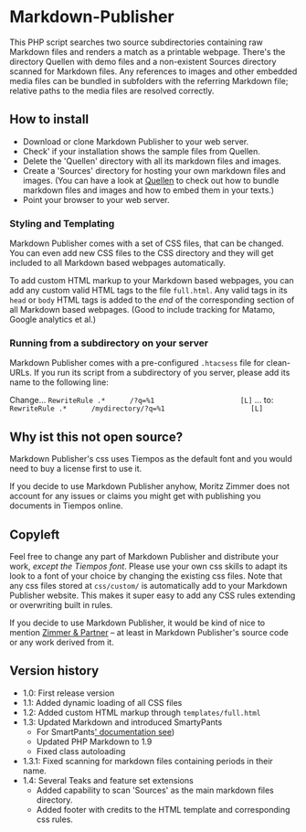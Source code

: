 # Markdown-Publisher

This PHP script searches two source subdirectories containing raw Markdown files and renders a match as a printable webpage. There's the directory Quellen with demo files and a non-existent Sources directory scanned for Markdown files. Any references to images and other embedded media files can be bundled in subfolders with the referring Markdown file; relative paths to the media files are resolved correctly.

## How to install

- Download or clone Markdown Publisher to your web server.
- Check' if your installation shows the sample files from Quellen.
- Delete the 'Quellen' directory with all its markdown files and images.
- Create a 'Sources' directory for hosting your own markdown files and images. (You can have a look at [Quellen](https://github.com/zimmer-partners/Markdown-Publisher/tree/master/Quellen) to check out how to bundle markdown files and images and how to embed them in your texts.)
- Point your browser to your web server.

### Styling and Templating

Markdown Publisher comes with a set of CSS files, that can be changed. You can even add new CSS files to the CSS directory and they will get included to all Markdown based webpages automatically.

To add custom HTML markup to your Markdown based webpages, you can add any custom valid HTML tags to the file `full.html`. Any valid tags in its `head` or `body` HTML tags is added to the *end* of the corresponding section of all Markdown based webpages. (Good to include tracking for Matamo, Google analytics et al.)

### Running from a subdirectory on your server

Markdown Publisher comes with a pre-configured `.htacsess` file for clean-URLs. If you run its script from a subdirectory of you server, please add its name to the following line:

Change... `RewriteRule .*      /?q=%1                     [L]`
... to: `RewriteRule .*      /mydirectory/?q=%1                     [L]`

## Why ist this not open source?

Markdown Publisher's css uses Tiempos as the default font and you would need to buy a license first to use it.

If you decide to use Markdown Publisher anyhow, Moritz Zimmer does not account for any issues or claims you might get with publishing you documents in Tiempos online.

## Copyleft

Feel free to change any part of Markdown Publisher and distribute your work, *except the Tiempos font*. Please use your own css skills to adapt its look to a font of your choice by changing the existing css files. Note that any css files stored at `css/custom/` is automatically add to your Markdown Publisher website. This makes it super easy to add any CSS rules extending or overwriting built in rules.

If you decide to use Markdown Publisher, it would be kind of nice to mention [Zimmer & Partner](https://zimmer.partners) – at least in Markdown Publisher's source code or any work derived from it.

## Version history

- 1.0: First release version
- 1.1: Added dynamic loading of all CSS files
- 1.2: Added custom HTML markup through `templates/full.html`
- 1.3: Updated Markdown and introduced SmartyPants
  - For SmartPants[' documentation see](https://github.com/michelf/php-smartypants))
  - Updated PHP Markdown to 1.9
  - Fixed class autoloading
- 1.3.1: Fixed scanning for markdown files containing periods in their name.
- 1.4: Several Teaks and feature set extensions
  - Added capability to scan 'Sources' as the main markdown files directory.
  - Added footer with credits to the HTML template and corresponding css rules.
